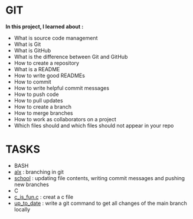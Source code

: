 # GIT
**In this project, I learned about :**
- What is source code management
- What is Git
- What is GitHub
- What is the difference between Git and GitHub
- How to create a repository
- What is a README
- How to write good READMEs
- How to commit
- How to write helpful commit messages
- How to push code
- How to pull updates
- How to create a branch
- How to merge branches
- How to work as collaborators on a project
- Which files should and which files should not appear in your repo

# TASKS
- BASH
 - [alx](/alx) : branching in git
 - [school](/school) : updating file contents, writing commit messages and pushing new branches
- C
 - [c_is_fun.c](/c_is_fun.c) : creat a c file
- [up_to_date](/up_to_date) : write a git command to get  all changes of the main branch locally
